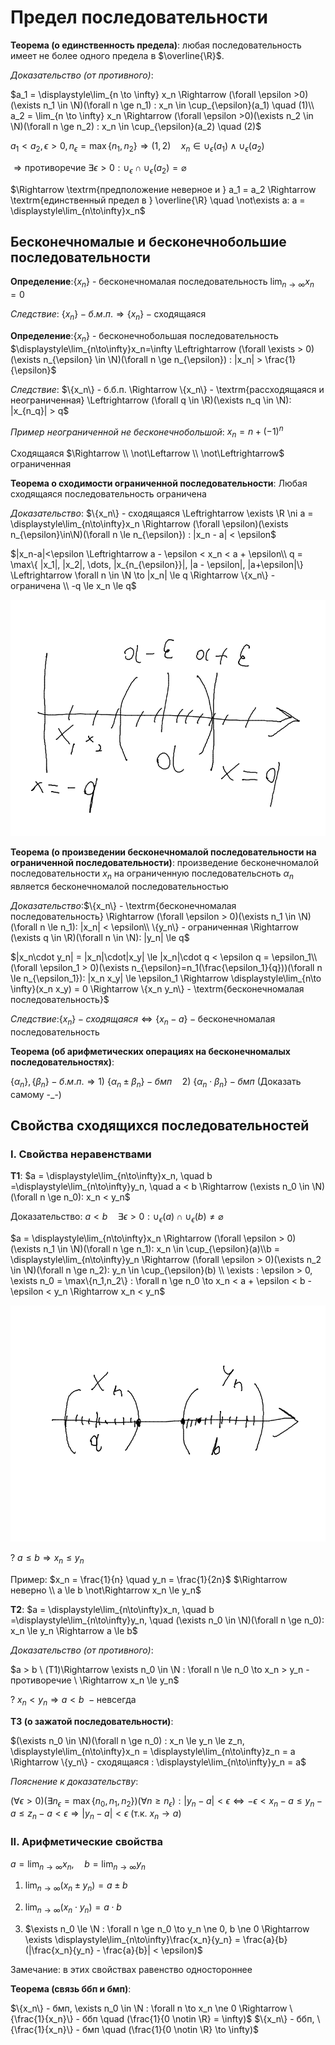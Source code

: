# Предел последовательности
**Теорема (о единственность предела)**: любая последовательность имеет не более одного предела в $\overline{\R}$.

*Доказательство (от противного)*:

$a_1 = \displaystyle\lim_{n \to \infty} x_n \Rightarrow (\forall \epsilon >0)(\exists n_1 \in \N)(\forall n \ge n_1) : x_n \in \cup_{\epsilon}(a_1) \quad (1)\\ a_2 = \lim_{n \to \infty} x_n \Rightarrow (\forall \epsilon >0)(\exists n_2 \in \N)(\forall n \ge n_2) : x_n \in \cup_{\epsilon}(a_2) \quad (2)$

$a_1 < a_2, \epsilon > 0, n_{\epsilon}=\max\{n_1, n_2\} \Rightarrow (1, 2) \quad x_n \in \cup_{\epsilon}(a_1) \wedge \cup_{\epsilon}(a_2)$

$\Rightarrow \textrm{противоречие } \exists \epsilon >0 : \cup_{\epsilon} \cap \cup_{\epsilon}(a_2) = \varnothing$

$\Rightarrow \textrm{предположение неверное и } a_1 = a_2 \Rightarrow \textrm{единственный предел в } \overline{\R} \quad \not\exists a: a = \displaystyle\lim_{n\to\infty}x_n$

## Бесконечномалые и бесконечнобольшие последовательности
**Определение**:$\{x_n\}$ - бесконечномалая последовательность $\displaystyle\lim_{n\to\infty}x_n=0$

*Следствие*: $\{x_n\} - б.м.п. \Rightarrow  \{x_n\} - \textrm{сходящаяся}$

**Определение**:$\{x_n\}$ - бесконечнобольшая последовательность $\displaystyle\lim_{n\to\infty}x_n=\infty \Leftrightarrow (\forall \exists > 0)(\exists n_{\epsilon} \in \N)(\forall n \ge n_{\epsilon}) : |x_n| > \frac{1}{\epsilon}$

*Следствие*: $\{x_n\} - б.б.п. \Rightarrow  \{x_n\} - \textrm{рассходящаяся и неограниченная} \Leftrightarrow (\forall q \in \R)(\exists n_q \in \N): |x_{n_q}| > q$

*Пример неограниченной не бесконечнобольшой*: $x_n = n + (-1)^n$

Сходящаяся $\Rightarrow \\ \not\Leftarrow \\  \not\Leftrightarrow$ ограниченная

**Теорема о сходимости ограниченной последовательности**: Любая сходящаяся последовательность ограничена

*Доказательство*: $\{x_n\} - сходящаяся \Leftrightarrow \exists \R \ni a = \displaystyle\lim_{n\to\infty}x_n \Rightarrow (\forall \epsilon)(\exists n_{\epsilon}\in\N)(\forall n \le n_{\epsilon}) : |x_n - a| < \epsilon$


$|x_n-a|<\epsilon \Leftrightarrow a - \epsilon < x_n < a + \epsilon\\ q = \max\{ |x_1|, |x_2|, \dots, |x_{n_{\epsilon}}|, |a - \epsilon|, |a+\epsilon|\} \Leftrightarrow \forall n \in \N \to |x_n| \le q \Rightarrow \{x_n\} - ограничена \\ -q \le x_n \le q$

![Рисуночек](09_29_01.png)

**Теорема (о произведении бесконечномалой последовательности на ограниченной последовательности)**:
произведение бесконечномалой последовательности $x_n$ на ограниченную последовательсноть $\alpha_n$ является бесконечномалой последовательностью

*Доказательство*:$\{x_n\} - \textrm{бесконечномалая последовательность} \Rightarrow (\forall \epsilon > 0)(\exists n_1 \in \N)(\forall n \le n_1): |x_n| < \epsilon\\ \{y_n\} - ограниченная \Rightarrow (\exists q \in \R)(\forall n \in \N): |y_n| \le q$

$|x_n\cdot y_n| = |x_n|\cdot|x_y| \le |x_n|\cdot q < \epsilon q = \epsilon_1\\(\forall \epsilon_1 > 0)(\exists n_{\epsilon}=n_1(\frac{\epsilon_1}{q}))(\forall n \le n_{\epsilon_1}): |x_n x_y| \le \epsilon_1 \Rightarrow \displaystyle\lim_{n\to \infty}(x_n x_y) = 0 \Rightarrow \{x_n y_n\} - \textrm{бесконечномалая последовательность}$

*Следствие*:$\{x_n\} - сходящаяся \Leftrightarrow \{x_n - a\} - \textrm{бесконечномалая последовательность}$

**Теорема (об арифметических операциях на бесконечномалых последовательностях)**:

$\{\alpha_n\}, \{\beta_n\} - б.м.п. \Rightarrow 1)\ \{\alpha_n \pm \beta_n\} - бмп \quad 2)\ \{\alpha_n \cdot \beta_n\} - бмп$ (Доказать самому -_-)

## Свойства сходящихся последовательностей

### I. Свойства неравенствами
**Т1**: $a = \displaystyle\lim_{n\to\infty}x_n, \quad b =\displaystyle\lim_{n\to\infty}y_n, \quad a < b \Rightarrow (\exists n_0 \in \N)(\forall n \ge n_0): x_n < y_n$

Доказательство: $a < b \quad \exists \epsilon > 0 : \cup_{\epsilon}(a) \cap \cup_{\epsilon}(b) \ne \varnothing$

$a = \displaystyle\lim_{n\to\infty}x_n \Rightarrow (\forall \epsilon > 0)(\exists n_1 \in \N)(\forall n \ge n_1): x_n \in \cup_{\epsilon}(a)\\b = \displaystyle\lim_{n\to\infty}y_n \Rightarrow (\forall \epsilon > 0)(\exists n_2 \in \N)(\forall n \ge n_2): y_n \in \cup_{\epsilon}(b) \\ \exists : \epsilon > 0, \exists n_0 = \max\{n_1,n_2\} : \forall n \ge n_0 \to x_n < a + \epsilon < b - \epsilon < y_n \Rightarrow x_n < y_n$

![Рисуночек](09_29_02.png)

? $a \le b \Rightarrow x_n \le y_n$

Пример: $x_n = \frac{1}{n} \quad y_n = \frac{1}{2n}$
$\Rightarrow неверно \\ a \le b \not\Rightarrow x_n \le y_n$

**Т2**: $a = \displaystyle\lim_{n\to\infty}x_n, \quad b =\displaystyle\lim_{n\to\infty}y_n, \quad (\exists n_0 \in \N)(\forall n \ge n_0): x_n \le y_n \Rightarrow a \le b$

*Доказательство (от противного)*:

$a > b \ (Т1)\Rightarrow \exists n_0 \in \N : \forall n \le n_0 \to x_n > y_n - противоречие \ \Rightarrow x_n \le y_n$

? $x_n < y_n \Rightarrow a < b \ - \textrm{невсегда}$

**Т3 (о зажатой последовательности)**:

$(\exists n_0 \in \N)(\forall n \ge n_0) : x_n \le y_n \le z_n, \displaystyle\lim_{n\to\infty}x_n = \displaystyle\lim_{n\to\infty}z_n = a \Rightarrow \{y_n\} - сходящаяся : \displaystyle\lim_{n\to\infty}y_n = a$

*Пояснение к доказательству*:

$(\forall \epsilon > 0)(\exists n_{\epsilon} = \max \{n_0,n_1,n_2\})(\forall n \ge n_{\epsilon}) : |y_n - a| < \epsilon \Leftrightarrow -\epsilon < x_n - a \le y_n - a \le z_n - a < \epsilon \Rightarrow |y_n-a| < \epsilon$ (т.к. $x_n \to a$)

### II. Арифметические свойства

$a = \displaystyle\lim_{n\to\infty}x_n, \quad b =\displaystyle\lim_{n\to\infty}y_n$

1. $\displaystyle\lim_{n\to\infty}(x_n\pm y_n) = a \pm b$

2. $\displaystyle\lim_{n\to\infty}(x_n\cdot y_n) = a \cdot b$

3. $\exists n_0 \le \N : \forall n \ge n_0 \to y_n \ne 0, b \ne 0 \Rightarrow \exists \displaystyle\lim_{n\to\infty}\frac{x_n}{y_n} = \frac{a}{b} (|\frac{x_n}{y_n} - \frac{a}{b}| < \epsilon)$

Замечание: в этих свойствах равенство одностороннее

**Теорема (связь ббп и бмп)**:

$\{x_n\} - бмп, \exists n_0 \in \N : \forall n \to x_n \ne 0 \Rightarrow \{\frac{1}{x_n}\} - ббп \quad (\frac{1}{0 \notin \R} = \infty)$
$\{x_n\} - ббп, \{\frac{1}{x_n}\} - бмп \quad (\frac{1}{0 \notin \R} \to \infty)$